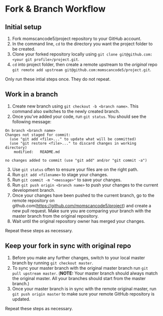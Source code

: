 # Fork & Branch Workflow

## Initial setup

1. Fork momscancode5/project repository to your GitHub account.
2. In the command line, `cd` to the directory you want the project folder to be created.
3. Clone your forked repository locally using `git clone git@github.com:<your git profile>/project.git`.
4. `cd` into project folder, then create a remote upstream to the _original_ repo `git remote add upstream git@github.com:momscancode5/project.git`.

Only run these intial steps once. They do not repeat.

## Work in a branch

1. Create new branch using `git checkout -b <branch name>`. This command also switches to the newly created branch.
2. Once you've added your code, run `git status`. You should see the following message:

```
On branch <branch name>
Changes not staged for commit:
  (use "git add <file>..." to update what will be committed)
  (use "git restore <file>..." to discard changes in working directory)
	modified:   README.md

no changes added to commit (use "git add" and/or "git commit -a")
```

3. Use `git status` often to ensure your files are on the right path.
4. Run `git add <filename>` to stage your changes.
5. Run `git commit -m "<message>"` to save your changes.
6. Run `git push origin <branch name>` to push your changes to the current development branch.
7. Once your changes have been pushed to the current branch, go to the remote repository on github.com(https://github.com/momscancode5/project) and create a new pull request. Make sure you are comparing your branch with the master branch from the original repository.
8. Wait until the original repository owner has merged your changes.

Repeat these steps as necessary.

## Keep your fork in sync with original repo

1. Before you make any further changes, switch to your local master branch by running `git checkout master`.
2. To sync your master branch with the original master branch run `git pull upstream master`. (**NOTE:** Your master branch should always match the original master. All your branches should start from the master branch.)
3. Once your master branch is in sync with the remote original master, run `git push origin master` to make sure your remote GitHub repository is updated.

Repeat these steps as necessary.
